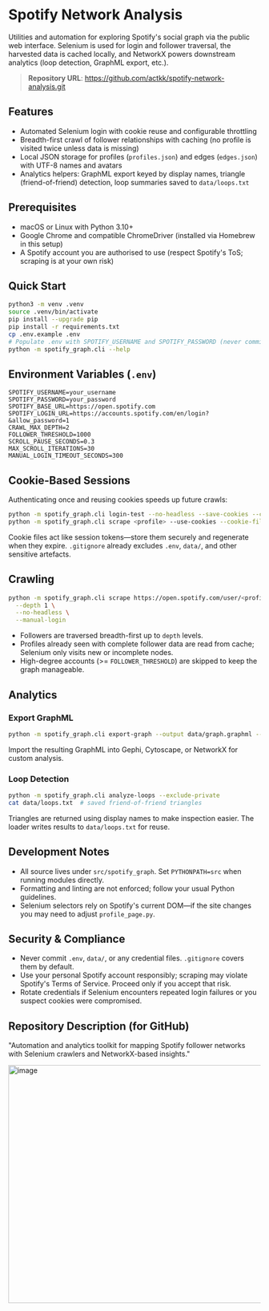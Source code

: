 # Spotify Network Analysis

Utilities and automation for exploring Spotify's social graph via the public web interface. Selenium is used for login and follower traversal, the harvested data is cached locally, and NetworkX powers downstream analytics (loop detection, GraphML export, etc.).

> **Repository URL**: https://github.com/actkk/spotify-network-analysis.git

## Features
- Automated Selenium login with cookie reuse and configurable throttling
- Breadth-first crawl of follower relationships with caching (no profile is visited twice unless data is missing)
- Local JSON storage for profiles (`profiles.json`) and edges (`edges.json`) with UTF-8 names and avatars
- Analytics helpers: GraphML export keyed by display names, triangle (friend-of-friend) detection, loop summaries saved to `data/loops.txt`

## Prerequisites
- macOS or Linux with Python 3.10+
- Google Chrome and compatible ChromeDriver (installed via Homebrew in this setup)
- A Spotify account you are authorised to use (respect Spotify's ToS; scraping is at your own risk)

## Quick Start
```bash
python3 -m venv .venv
source .venv/bin/activate
pip install --upgrade pip
pip install -r requirements.txt
cp .env.example .env
# Populate .env with SPOTIFY_USERNAME and SPOTIFY_PASSWORD (never commit this file)
python -m spotify_graph.cli --help
```

## Environment Variables (`.env`)
```
SPOTIFY_USERNAME=your_username
SPOTIFY_PASSWORD=your_password
SPOTIFY_BASE_URL=https://open.spotify.com
SPOTIFY_LOGIN_URL=https://accounts.spotify.com/en/login?&allow_password=1
CRAWL_MAX_DEPTH=2
FOLLOWER_THRESHOLD=1000
SCROLL_PAUSE_SECONDS=0.3
MAX_SCROLL_ITERATIONS=30
MANUAL_LOGIN_TIMEOUT_SECONDS=300
```

## Cookie-Based Sessions
Authenticating once and reusing cookies speeds up future crawls:
```bash
python -m spotify_graph.cli login-test --no-headless --save-cookies --cookie-file data/cookies.json
python -m spotify_graph.cli scrape <profile> --use-cookies --cookie-file data/cookies.json --no-headless
```
Cookie files act like session tokens—store them securely and regenerate when they expire. `.gitignore` already excludes `.env`, `data/`, and other sensitive artefacts.

## Crawling
```bash
python -m spotify_graph.cli scrape https://open.spotify.com/user/<profile_id> \
  --depth 1 \
  --no-headless \
  --manual-login
```
- Followers are traversed breadth-first up to `depth` levels.
- Profiles already seen with complete follower data are read from cache; Selenium only visits new or incomplete nodes.
- High-degree accounts (>= `FOLLOWER_THRESHOLD`) are skipped to keep the graph manageable.

## Analytics
### Export GraphML
```bash
python -m spotify_graph.cli export-graph --output data/graph.graphml --exclude-private
```
Import the resulting GraphML into Gephi, Cytoscape, or NetworkX for custom analysis.

### Loop Detection
```bash
python -m spotify_graph.cli analyze-loops --exclude-private
cat data/loops.txt  # saved friend-of-friend triangles
```
Triangles are returned using display names to make inspection easier. The loader writes results to `data/loops.txt` for reuse.

## Development Notes
- All source lives under `src/spotify_graph`. Set `PYTHONPATH=src` when running modules directly.
- Formatting and linting are not enforced; follow your usual Python guidelines.
- Selenium selectors rely on Spotify's current DOM—if the site changes you may need to adjust `profile_page.py`.

## Security & Compliance
- Never commit `.env`, `data/`, or any credential files. `.gitignore` covers them by default.
- Use your personal Spotify account responsibly; scraping may violate Spotify's Terms of Service. Proceed only if you accept that risk.
- Rotate credentials if Selenium encounters repeated login failures or you suspect cookies were compromised.

## Repository Description (for GitHub)
"Automation and analytics toolkit for mapping Spotify follower networks with Selenium crawlers and NetworkX-based insights."

<img width="525" height="475" alt="image" src="https://github.com/user-attachments/assets/c65ba924-b3d1-44ff-a94a-87bfd4f55706" />

